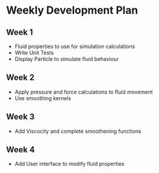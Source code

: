 # Weekly Development Plan

## Week 1
- Fluid properties to use for simulation calculations
- Write Unit Tests
- Display Particle to simulate fluid behaviour

## Week 2
- Apply pressure and force calculations to fluid movement
- Use smoothing kernels

## Week 3
- Add Viscocity and complete smoothening functions

## Week 4
- Add User interface to modify fluid properties
